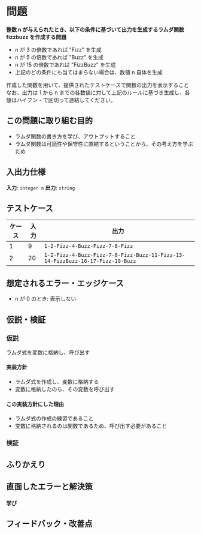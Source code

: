 # 問題

**整数 n が与えられたとき、以下の条件に基づいて出力を生成するラムダ関数 fizzbuzz を作成する問題**

- n が 3 の倍数であれば "Fizz" を生成
- n が 5 の倍数であれば "Buzz" を生成
- n が 15 の倍数であれば "FizzBuzz" を生成
- 上記のどの条件にも当てはまらない場合は、数値 n 自体を生成

作成した関数を用いて、提供されたテストケースで関数の出力を表示すること  
なお、出力は 1 から n までの各数値に対して上記のルールに基づき生成し、各値はハイフン - で区切って連結してください。  


## この問題に取り組む目的

- ラムダ関数の書き方を学び、アウトプットすること  
- ラムダ関数は可読性や保守性に直結するということから、その考え方を学ぶため  

## 入出力仕様

**入力**: `integer n` 
**出力**: `string` 

## テストケース

| ケース | 入力 | 出力 |
| - | - | - |
| 1 | 9 | `1-2-Fizz-4-Buzz-Fizz-7-8-Fizz` |
| 2 | 20 | `1-2-Fizz-4-Buzz-Fizz-7-8-Fizz-Buzz-11-Fizz-13-14-FizzBuzz-16-17-Fizz-19-Buzz` |


## 想定されるエラー・エッジケース

- n が 0 のとき: 表示しない


## 仮説・検証

### 仮説

ラムダ式を変数に格納し、呼び出す

#### 実装方針
  
- ラムダ式を作成し、変数に格納する
- 変数に格納したのち、その変数を呼び出す

#### この実装方針にした理由

- ラムダ式の作成の練習であること
- 変数に格納されるのは関数であるため、呼び出す必要があること

### 検証



## ふりかえり



## 直面したエラーと解決策


#### 学び


## フィードバック・改善点


